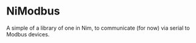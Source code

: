 # NiModbus
A simple of a library of one in Nim, to communicate (for now) via serial to Modbus devices.
